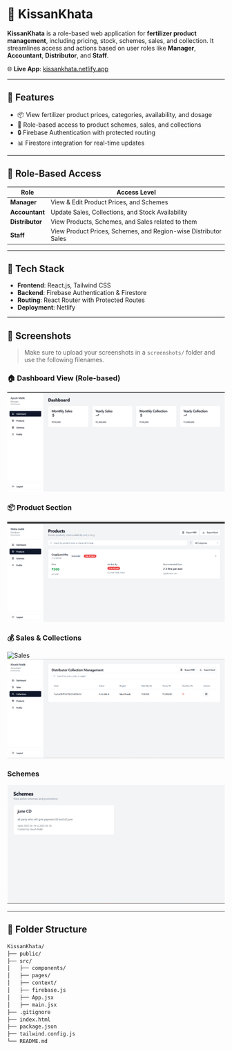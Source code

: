 # 🌾 KissanKhata

**KissanKhata** is a role-based web application for **fertilizer product management**, including pricing, stock, schemes, sales, and collection. It streamlines access and actions based on user roles like **Manager**, **Accountant**, **Distributor**, and **Staff**.

🌐 **Live App**: [kissankhata.netlify.app](https://kissankhata.netlify.app/)

---

## 🔑 Features

- 📦 View fertilizer product prices, categories, availability, and dosage
- 🧾 Role-based access to product schemes, sales, and collections
- 🔒 Firebase Authentication with protected routing
- 📊 Firestore integration for real-time updates

---

## 👥 Role-Based Access

| Role         | Access Level                                                                 |
|--------------|------------------------------------------------------------------------------|
| **Manager**     | View & Edit Product Prices, and Schemes                                   |
| **Accountant**  | Update Sales, Collections, and Stock Availability                         |
| **Distributor** | View Products, Schemes, and Sales related to them                         |
| **Staff**       | View Product Prices, Schemes, and Region-wise Distributor Sales           |

---

## 🚀 Tech Stack

- **Frontend**: React.js, Tailwind CSS
- **Backend**: Firebase Authentication & Firestore
- **Routing**: React Router with Protected Routes
- **Deployment**: Netlify

---

## 📸 Screenshots

> Make sure to upload your screenshots in a `screenshots/` folder and use the following filenames.

### 🏠 Dashboard View (Role-based)
![Dashboard](./screenshots/Dashboard.png)

### 📦 Product Section
![Products](./screenshots/products.png)

### 💰 Sales & Collections
![Sales](./screenshots/sales_collections.png)
![Collection](./screenshots/Collection.png)

### Schemes
![Schemes](./screenshots/Schemes.png)

---

## 📁 Folder Structure

```bash
KissanKhata/
├── public/
├── src/
│   ├── components/
│   ├── pages/
│   ├── context/
│   ├── firebase.js
│   ├── App.jsx
│   ├── main.jsx
├── .gitignore
├── index.html
├── package.json
├── tailwind.config.js
└── README.md
